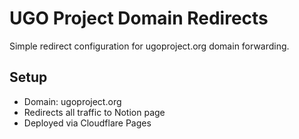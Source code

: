 # UGO Project Domain Redirects

Simple redirect configuration for ugoproject.org domain forwarding.

## Setup
- Domain: ugoproject.org  
- Redirects all traffic to Notion page
- Deployed via Cloudflare Pages
